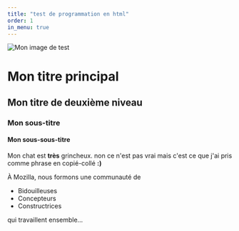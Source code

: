 ```yaml
---
title: "test de programmation en html"
order: 1
in_menu: true
---
```

<!doctype html>
<html lang="fr">
  <head>
    <meta charset="utf-8" />
    <meta name="viewport" content="width=device-width" />
    <title>Ma page de test</title>
  </head>
  <body>
    <img src="https://mdn.github.io/beginner-html-site/images/firefox-icon.png" alt="Mon image de test" />
  </body>
</html>

<!-- 4 niveaux de titres : -->
<h1>Mon titre principal</h1>
<h2>Mon titre de deuxième niveau</h2>
<h3>Mon sous-titre</h3>
<h4>Mon sous-sous-titre</h4>

<p>Mon chat est <strong>très</strong> grincheux. non ce n'est pas vrai mais c'est ce que j'ai pris comme phrase en copié-collé <strong>:)</strong></p>

<p>À Mozilla, nous formons une communauté de</p>

<ul>
  <li>Bidouilleuses</li>
  <li>Concepteurs</li>
  <li>Constructrices</li>
</ul>

<p>qui travaillent ensemble…</p> 